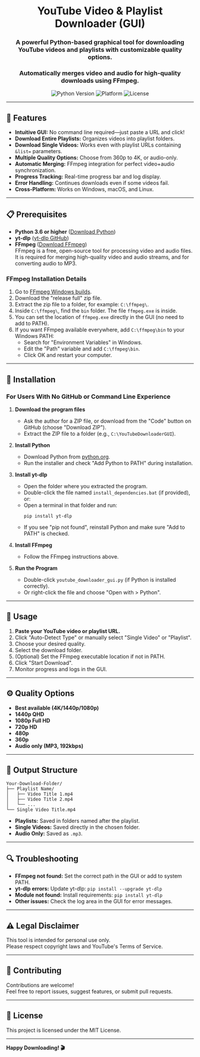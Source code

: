 <h1 align="center">YouTube Video & Playlist Downloader (GUI)</h1>
<h3 align="center">A powerful Python-based graphical tool for downloading YouTube videos and playlists with customizable quality options.</h3>
<h3 align="center">Automatically merges video and audio for high-quality downloads using FFmpeg.</h3>
<p align="center">
  <img src="https://img.shields.io/badge/Python-3.6%2B-blue?style=for-the-badge&logo=python" alt="Python Version">
  <img src="https://img.shields.io/badge/Platform-Windows%20%7C%20macOS%20%7C%20Linux-lightgrey?style=for-the-badge" alt="Platform">
  <img src="https://img.shields.io/badge/License-MIT-green?style=for-the-badge" alt="License">
</p>

---

## 🚀 Features

- **Intuitive GUI:** No command line required—just paste a URL and click!
- **Download Entire Playlists:** Organizes videos into playlist folders.
- **Download Single Videos:** Works even with playlist URLs containing `&list=` parameters.
- **Multiple Quality Options:** Choose from 360p to 4K, or audio-only.
- **Automatic Merging:** FFmpeg integration for perfect video+audio synchronization.
- **Progress Tracking:** Real-time progress bar and log display.
- **Error Handling:** Continues downloads even if some videos fail.
- **Cross-Platform:** Works on Windows, macOS, and Linux.

---

## 📋 Prerequisites

- **Python 3.6 or higher** ([Download Python](https://www.python.org/downloads/))
- **yt-dlp** ([yt-dlp GitHub](https://github.com/yt-dlp/yt-dlp))
- **FFmpeg** ([Download FFmpeg](https://www.gyan.dev/ffmpeg/builds/))  
  FFmpeg is a free, open-source tool for processing video and audio files.  
  It is required for merging high-quality video and audio streams, and for converting audio to MP3.

### FFmpeg Installation Details

1. Go to [FFmpeg Windows builds](https://www.gyan.dev/ffmpeg/builds/).
2. Download the "release full" zip file.
3. Extract the zip file to a folder, for example: `C:\ffmpeg\`.
4. Inside `C:\ffmpeg\`, find the `bin` folder. The file `ffmpeg.exe` is inside.
5. You can set the location of `ffmpeg.exe` directly in the GUI (no need to add to PATH).
6. If you want FFmpeg available everywhere, add `C:\ffmpeg\bin` to your Windows PATH:
   - Search for "Environment Variables" in Windows.
   - Edit the "Path" variable and add `C:\ffmpeg\bin`.
   - Click OK and restart your computer.

---

## 🔧 Installation

### For Users With No GitHub or Command Line Experience

1. **Download the program files**  
   - Ask the author for a ZIP file, or download from the "Code" button on GitHub (choose "Download ZIP").
   - Extract the ZIP file to a folder (e.g., `C:\YouTubeDownloaderGUI`).

2. **Install Python**  
   - Download Python from [python.org](https://www.python.org/downloads/).
   - Run the installer and check "Add Python to PATH" during installation.

3. **Install yt-dlp**  
   - Open the folder where you extracted the program.
   - Double-click the file named `install_dependencies.bat` (if provided), or:
   - Open a terminal in that folder and run:
     ```
     pip install yt-dlp
     ```
   - If you see "pip not found", reinstall Python and make sure "Add to PATH" is checked.

4. **Install FFmpeg**  
   - Follow the FFmpeg instructions above.

5. **Run the Program**  
   - Double-click `youtube_downloader_gui.py` (if Python is installed correctly).
   - Or right-click the file and choose "Open with > Python".

---

## 🎯 Usage

1. **Paste your YouTube video or playlist URL.**
2. Click "Auto-Detect Type" or manually select "Single Video" or "Playlist".
3. Choose your desired quality.
4. Select the download folder.
5. (Optional) Set the FFmpeg executable location if not in PATH.
6. Click "Start Download".
7. Monitor progress and logs in the GUI.

---

## ⚙️ Quality Options

- **Best available (4K/1440p/1080p)**
- **1440p QHD**
- **1080p Full HD**
- **720p HD**
- **480p**
- **360p**
- **Audio only (MP3, 192kbps)**

---

## 📁 Output Structure

```
Your-Download-Folder/
├── Playlist Name/
│   ├── Video Title 1.mp4
│   ├── Video Title 2.mp4
│   └── ...
└── Single Video Title.mp4
```
- **Playlists:** Saved in folders named after the playlist.
- **Single Videos:** Saved directly in the chosen folder.
- **Audio Only:** Saved as `.mp3`.

---

## 🔍 Troubleshooting

- **FFmpeg not found:** Set the correct path in the GUI or add to system PATH.
- **yt-dlp errors:** Update yt-dlp: `pip install --upgrade yt-dlp`
- **Module not found:** Install requirements: `pip install yt-dlp`
- **Other issues:** Check the log area in the GUI for error messages.

---

## ⚠️ Legal Disclaimer

This tool is intended for personal use only.  
Please respect copyright laws and YouTube's Terms of Service.

---

## 🤝 Contributing

Contributions are welcome!  
Feel free to report issues, suggest features, or submit pull requests.

---

## 📄 License

This project is licensed under the MIT License.

---

**Happy Downloading! 🎬**
